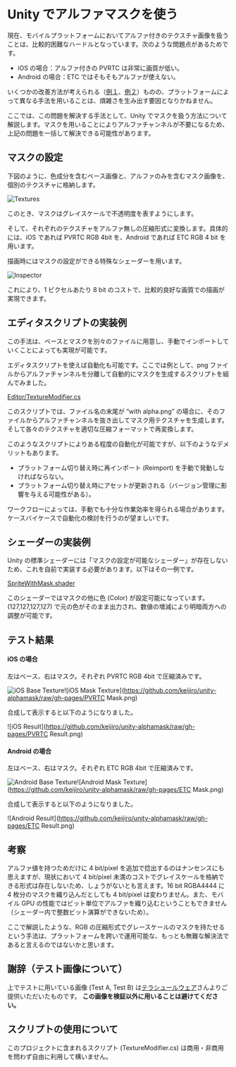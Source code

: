 Unity でアルファマスクを使う
============================

現在、モバイルプラットフォームにおいてアルファ付きのテクスチャ画像を扱うことは、比較的困難なハードルとなっています。次のような問題点があるためです。

- iOS の場合：アルファ付きの PVRTC は非常に画質が低い。
- Android の場合：ETC ではそもそもアルファが使えない。

いくつかの改善方法が考えられる（[例１](https://github.com/keijiro/unity-dither4444)、[例２](https://github.com/keijiro/unity-pvr-cleaner)）ものの、プラットフォームによって異なる手法を用いることは、煩雑さを生み出す要因となりかねません。

ここでは、この問題を解決する手法として、Unity でマスクを扱う方法について解説します。マスクを用いることによりアルファチャンネルが不要になるため、上記の問題を一括して解決できる可能性があります。

マスクの設定
------------

下図のように、色成分を含むベース画像と、アルファのみを含むマスク画像を、個別のテクスチャに格納します。

![Textures](https://github.com/keijiro/unity-alphamask/raw/gh-pages/Textures.png)

このとき、マスクはグレイスケールで不透明度を表すようにします。

そして、それぞれのテクスチャをアルファ無しの圧縮形式に変換します。具体的には、iOS であれば PVRTC RGB 4bit を、Android であれば ETC RGB 4 bit を用います。

描画時にはマスクの設定ができる特殊なシェーダーを用います。

![Inspector](https://github.com/keijiro/unity-alphamask/raw/gh-pages/Inspector.png)

これにより、1 ピクセルあたり 8 bit のコストで、比較的良好な画質での描画が実現できます。

エディタスクリプトの実装例
--------------------------

この手法は、ベースとマスクを別々のファイルに用意し、手動でインポートしていくことによっても実現が可能です。

エディタスクリプトを使えば自動化も可能です。ここでは例として、png ファイルからアルファチャンネルを分離して自動的にマスクを生成するスクリプトを組んでみました。

[Editor/TextureModifier.cs](https://github.com/keijiro/unity-alphamask/blob/master/Assets/Editor/TextureModifier.cs)

このスクリプトでは、ファイル名の末尾が “with alpha.png” の場合に、そのファイルからアルファチャンネルを抜き出してマスク用テクスチャを生成します。そして各々のテクスチャを適切な圧縮フォーマットで再変換します。

このようなスクリプトによりある程度の自動化が可能ですが、以下のようなデメリットもあります。

- プラットフォーム切り替え時に再インポート (Reimport) を手動で発動しなければならない。
- プラットフォーム切り替え時にアセットが更新される（バージョン管理に影響を与える可能性がある）。

ワークフローによっては、手動でも十分な作業効率を得られる場合があります。ケースバイケースで自動化の検討を行うのが望ましいです。

シェーダーの実装例
------------------

Unity の標準シェーダーには「マスクの設定が可能なシェーダー」が存在しないため、これを自前で実装する必要があります。以下はその一例です。

[SpriteWithMask.shader](https://github.com/keijiro/unity-alphamask/blob/master/Assets/SpriteWithMask.shader)

このシェーダーではマスクの他に色 (Color) が設定可能になっています。(127,127,127,127) で元の色がそのまま出力され、数値の増減により明暗両方への調整が可能です。

テスト結果
----------

#### iOS の場合

左はベース、右はマスク。それぞれ PVRTC RGB 4bit で圧縮済みです。

![iOS Base Texture](https://github.com/keijiro/unity-alphamask/raw/gh-pages/PVRTC.png)![iOS Mask Texture](https://github.com/keijiro/unity-alphamask/raw/gh-pages/PVRTC Mask.png)

合成して表示すると以下のようになりました。

![iOS Result](https://github.com/keijiro/unity-alphamask/raw/gh-pages/PVRTC Result.png)

#### Android の場合

左はベース、右はマスク。それぞれ ETC RGB 4bit で圧縮済みです。

![Android Base Texture](https://github.com/keijiro/unity-alphamask/raw/gh-pages/ETC.png)![Android Mask Texture](https://github.com/keijiro/unity-alphamask/raw/gh-pages/ETC Mask.png)

合成して表示すると以下のようになりました。

![Android Result](https://github.com/keijiro/unity-alphamask/raw/gh-pages/ETC Result.png)

考察
----

アルファ値を持つためだけに 4 bit/pixel を追加で捻出するのはナンセンスにも思えますが、現状において 4 bit/pixel 未満のコストでグレイスケールを格納できる形式は存在しないため、しょうがないとも言えます。16 bit RGBA4444 に 4 枚分のマスクを織り込んだとしても 4 bit/pixel は変わりません。また、モバイル GPU の性能ではビット単位でアルファを織り込むということもできません（シェーダー内で整数ビット演算ができないため）。

ここで解説したような、RGB の圧縮形式でグレースケールのマスクを持たせるという手法は、プラットフォームを跨いで運用可能な、もっとも無難な解決法であると言えるのではないかと思います。

謝辞（テスト画像について）
--------------------------

上でテストに用いている画像 (Test A, Test B) は[テラシュールウェア](http://terasur.blog.fc2.com)さんよりご提供いただいたものです。 **この画像を検証以外に用いることは避けてください。**

スクリプトの使用について
------------------------

このプロジェクトに含まれるスクリプト (TextureModifier.cs) は商用・非商用を問わず自由に利用して構いません。
